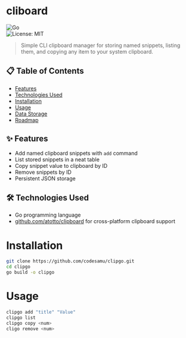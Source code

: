 # cliboard

![Go](https://img.shields.io/badge/Go-00ADD8?style=for-the-badge&logo=go&logoColor=white)  
![License: MIT](https://img.shields.io/badge/License-MIT-green.svg)

> Simple CLI clipboard manager for storing named snippets, listing them, and copying any item to your system clipboard.

## 📋 Table of Contents
- [Features](#features)
- [Technologies Used](#technologies-used)
- [Installation](#installation)
- [Usage](#usage)
- [Data Storage](#data-storage)
- [Roadmap](#roadmap)

## ✨ Features

- Add named clipboard snippets with `add` command
- List stored snippets in a neat table
- Copy snippet value to clipboard by ID
- Remove snippets by ID
- Persistent JSON storage

## 🛠️ Technologies Used

- Go programming language
- [github.com/atotto/clipboard](https://github.com/atotto/clipboard) for cross-platform clipboard support

# Installation

```bash
git clone https://github.com/codesamu/clipgo.git
cd clipgo
go build -o clipgo
```

# Usage 
```bash
clipgo add "title" "Value"
clipgo list
clipgo copy <num>
cligo remove <num>
```
